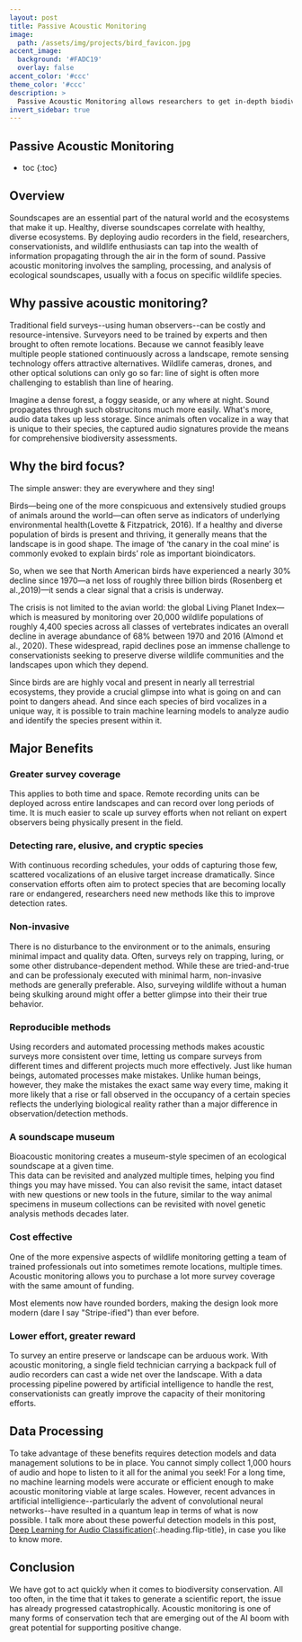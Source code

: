 ```yaml
---
layout: post
title: Passive Acoustic Monitoring
image: 
  path: /assets/img/projects/bird_favicon.jpg
accent_image: 
  background: '#FADC19'
  overlay: false
accent_color: '#ccc'
theme_color: '#ccc'
description: >
  Passive Acoustic Monitoring allows researchers to get in-depth biodiversity data faster than ever before.
invert_sidebar: true
---
```


## Passive Acoustic Monitoring


* toc
{:toc}


## Overview
Soundscapes are an essential part of the natural world and the ecosystems that make it up. 
Healthy, diverse soundscapes correlate with healthy, diverse ecosystems.
By deploying audio recorders in the field, researchers, conservationists, and wildlife 
enthusiasts can tap into the wealth of information propagating through the air in the 
form of sound. Passive acoustic monitoring involves the sampling, processing, and analysis 
of ecological soundscapes, usually with a focus on specific wildlife species. 


## Why passive acoustic monitoring?
Traditional field surveys--using human observers--can be costly and resource-intensive.
Surveyors need to be trained by experts and then brought to often remote locations. 
Because we cannot feasibly leave multiple people stationed continuously across a landscape, 
remote sensing technology offers attractive alternatives. Wildlife cameras, drones, and other
optical solutions can only go so far: line of sight is often more challenging to establish 
than line of hearing. 

Imagine a dense forest, a foggy seaside, or any where at night. Sound propagates through such 
obstrucitons much more easily. What's more, audio data takes up less storage. Since animals
often vocalize in a way that is unique to their species, the captured audio signatures provide 
the means for comprehensive biodiversity assessments. 

## Why the bird focus?
The simple answer: they are everywhere and they sing!

Birds—being one of the more conspicuous and extensively studied groups of animals around 
the world—can often serve as indicators of underlying environmental 
health(Lovette & Fitzpatrick, 2016). If a healthy and diverse population of birds is 
present and thriving, it generally means that the landscape is in good shape. The image 
of ‘the canary in the coal mine’ is commonly evoked to explain birds’ role as important 
bioindicators.

So, when we see that North American birds have experienced a nearly 30% decline since 
1970—a net loss of roughly three billion birds (Rosenberg et al.,2019)—it sends a clear 
signal that a crisis is underway. 

The crisis is not limited to the avian world: the global Living Planet Index—which is 
measured by monitoring over 20,000 wildlife populations of roughly 4,400 species across 
all classes of vertebrates indicates an overall decline in average abundance of 68% between 
1970 and 2016 (Almond et al., 2020). These widespread, rapid declines pose an immense 
challenge to conservationists seeking to preserve diverse wildlife communities and 
the landscapes upon which they depend.

Since birds are are highly vocal and present in nearly all terrestrial ecosystems, they
provide a crucial glimpse into what is going on and can point to dangers ahead. And since
each species of bird vocalizes in a unique way, it is possible to train machine learning 
models to analyze audio and identify the species present within it.

## Major Benefits
### Greater survey coverage
This applies to both time and space. Remote recording units can be deployed across entire 
landscapes and can record over long periods of time. It is much easier to scale up survey 
efforts when not reliant on expert observers being physically present in the field.

### Detecting rare, elusive, and cryptic species
With continuous recording schedules, your odds of capturing those few, scattered vocalizations 
of an elusive target increase dramatically. Since conservation efforts often aim to protect
species that are becoming locally rare or endangered, researchers need new methods like this
to improve detection rates.

### Non-invasive
There is no disturbance to the environment or to the animals, ensuring minimal impact and quality data.
Often, surveys rely on trapping, luring, or some other distrubance-dependent method. While these are
tried-and-true and can be professionaly executed with minimal harm, non-invasive methods are generally
preferable. Also, surveying wildlife without a human being skulking around might offer a better
glimpse into their their true behavior.

### Reproducible methods
Using recorders and automated processing methods makes acoustic surveys more consistent over time, 
letting us compare surveys from different times and different projects much more effectively. Just like
human beings, automated processes make mistakes. Unlike human beings, however, they make the mistakes
the exact same way every time, making it more likely that a rise or fall observed in the occupancy of a 
certain species reflects the underlying biological reality rather than a major difference in 
observation/detection methods. 

### A soundscape museum
Bioacoustic monitoring creates a museum-style specimen of an ecological soundscape at a given time.  
This data can be revisited and analyzed multiple times, helping you find things you may have missed.
You can also revisit the same, intact dataset with  new questions or new tools in the future, similar 
to the way animal specimens in museum collections can be revisited with novel genetic analysis methods 
decades later.

### Cost effective
One of the more expensive aspects of wildlife monitoring getting a team of trained professionals out into 
sometimes remote locations, multiple times.  Acoustic monitoring allows you to purchase a lot more survey 
coverage with the same amount of funding. 


Most elements now have rounded borders, making the design 
look more modern (dare I say "Stripe-ified") than ever before. 

### Lower effort, greater reward
To survey an entire preserve or landscape can be arduous work. With acoustic monitoring, a single field 
technician carrying a backpack full of audio recorders can cast a wide net over the landscape. With a data
processing pipeline powered by artificial intelligence to handle the rest, conservationists can greatly
improve the capacity of their monitoring efforts. 

## Data Processing
To take advantage of these benefits requires detection models and data management solutions to be in place.
You cannot simply collect 1,000 hours of audio and hope to listen to it all for the animal you seek! For a 
long time, no machine learning models were accurate or efficient enough to make acoustic monitoring viable
at large scales. However, recent advances in artificial intelligience--particularly the advent of convolutional 
neural networks--have resulted in a quantum leap in terms of what is now possible. I talk more about these
powerful detection models in this post, 
[Deep Learning for Audio Classification](/blog/2024-01-15-deep_learning_for_audio_classification_of_wildlife_vocalizations.){:.heading.flip-title}, 
in case you like to know more.

## Conclusion
We have got to act quickly when it comes to biodiversity conservation. All too often, in the time that it 
takes to generate a scientific report, the issue has already progressed catastrophically. Acoustic monitoring
is one of many forms of conservation tech that are emerging out of the AI boom with great potential for 
supporting positive change. 
